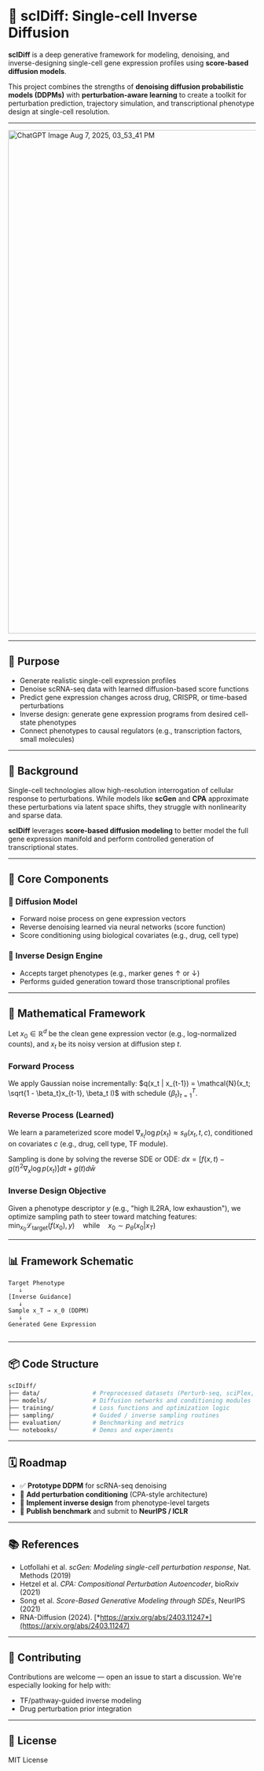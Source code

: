 # 🧬 scIDiff: Single-cell Inverse Diffusion

**scIDiff** is a deep generative framework for modeling, denoising, and inverse-designing single-cell gene expression profiles using **score-based diffusion models**.

This project combines the strengths of **denoising diffusion probabilistic models (DDPMs)** with **perturbation-aware learning** to create a toolkit for perturbation prediction, trajectory simulation, and transcriptional phenotype design at single-cell resolution.

---
<img width="1536" height="1024" alt="ChatGPT Image Aug 7, 2025, 03_53_41 PM" src="https://github.com/user-attachments/assets/babacac3-fc89-4ddd-b9b2-8003d36dece3" />

---

## 🎯 Purpose

* Generate realistic single-cell expression profiles
* Denoise scRNA-seq data with learned diffusion-based score functions
* Predict gene expression changes across drug, CRISPR, or time-based perturbations
* Inverse design: generate gene expression programs from desired cell-state phenotypes
* Connect phenotypes to causal regulators (e.g., transcription factors, small molecules)

---

## 🧠 Background

Single-cell technologies allow high-resolution interrogation of cellular response to perturbations. While models like **scGen** and **CPA** approximate these perturbations via latent space shifts, they struggle with nonlinearity and sparse data.

**scIDiff** leverages **score-based diffusion modeling** to better model the full gene expression manifold and perform controlled generation of transcriptional states.

---

## 🧰 Core Components

### 🧬 Diffusion Model

* Forward noise process on gene expression vectors
* Reverse denoising learned via neural networks (score function)
* Score conditioning using biological covariates (e.g., drug, cell type)

### 🎯 Inverse Design Engine

* Accepts target phenotypes (e.g., marker genes ↑ or ↓)
* Performs guided generation toward those transcriptional profiles



---

## 🔬 Mathematical Framework

Let $x_0 \in \mathbb{R}^d$ be the clean gene expression vector (e.g., log-normalized counts), and $x_t$ be its noisy version at diffusion step $t$.

### Forward Process

We apply Gaussian noise incrementally:
$q(x_t | x_{t-1}) = \mathcal{N}(x_t; \sqrt{1 - \beta_t}x_{t-1}, \beta_t I)$
with schedule $\{\beta_t\}_{t=1}^T$.

### Reverse Process (Learned)

We learn a parameterized score model $\nabla_{x_t} \log p(x_t) \approx s_\theta(x_t, t, c)$, conditioned on covariates $c$ (e.g., drug, cell type, TF module).

Sampling is done by solving the reverse SDE or ODE:
$dx = [f(x, t) - g(t)^2 \nabla_x \log p(x_t)]dt + g(t) d\bar{w}$

### Inverse Design Objective

Given a phenotype descriptor $y$ (e.g., "high IL2RA, low exhaustion"), we optimize sampling path to steer toward matching features:
$\min_{x_0} \mathcal{L}_{\text{target}}(f(x_0), y) \quad \text{while} \quad x_0 \sim p_\theta(x_0 | x_T)$

---

## 📊 Framework Schematic

```
Target Phenotype
   ↓
[Inverse Guidance]
   ↓
Sample x_T → x_0 (DDPM)
   ↓
Generated Gene Expression


```

---

## 📦 Code Structure

```bash
scIDiff/
├── data/               # Preprocessed datasets (Perturb-seq, sciPlex, etc.)
├── models/             # Diffusion networks and conditioning modules
├── training/           # Loss functions and optimization logic
├── sampling/           # Guided / inverse sampling routines
├── evaluation/         # Benchmarking and metrics
└── notebooks/          # Demos and experiments
```

---

## 🗓️ Roadmap

* ✅ **Prototype DDPM** for scRNA-seq denoising
* 🚧 **Add perturbation conditioning** (CPA-style architecture)
* 🚧 **Implement inverse design** from phenotype-level targets
* 🔬 **Publish benchmark** and submit to **NeurIPS / ICLR**

---

## 📚 References

* Lotfollahi et al. *scGen: Modeling single-cell perturbation response*, Nat. Methods (2019)
* Hetzel et al. *CPA: Compositional Perturbation Autoencoder*, bioRxiv (2021)
* Song et al. *Score-Based Generative Modeling through SDEs*, NeurIPS (2021)
* RNA-Diffusion (2024). [*https://arxiv.org/abs/2403.11247*](https://arxiv.org/abs/2403.11247)

---

## 🤝 Contributing

Contributions are welcome — open an issue to start a discussion. We're especially looking for help with:

* TF/pathway-guided inverse modeling
* Drug perturbation prior integration


---

## 📜 License

MIT License
